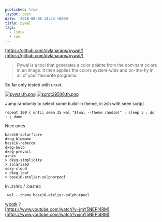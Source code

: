 ```yaml
---
published: true
layout: post
date: '2018-08-05 14:34 +0200'
title: pywal
tags:
  - linux
  - luv
---
```

[https://github.com/dylanaraps/pywal/](https://github.com/dylanaraps/pywal/)

> Pywal is a tool that generates a color palette from the dominant colors in an image. It then applies the colors system-wide and on-the-fly in all of your favourite programs.

So far only tested with urxvt.

[![pywal.th.png](https://cdn.scrot.moe/images/2018/08/05/pywal.th.png)](https://cdn.scrot.moe/images/2018/08/05/pywal.png) [![scrot29506.th.png](https://cdn.scrot.moe/images/2018/08/05/scrot29506.th.png)](https://scrot.moe/image/9AdWe)

Jump randomly to select some build-in theme, in zsh with seen script

    repeat 100 { until seen 35 wal "$(wal --theme random)" ; sleep 5 ; do : ; done 

Nice ones

    base16-solarflare
    dkeg-blumune
    base16-rebecca
    dkeg-bulb
    dkeg-prevail
    ashes
    > dkeg-simplicity
    > solarized
    sexy-cloud
    > dkeg-leaf
    > base16-atelier-sulphurpool
    
 In .zshrc / .bashrc
 
     wal --theme base16-atelier-sulphurpool

[wpgtk](https://github.com/deviantfero/wpgtk) ?  
[https://www.youtube.com/watch?v=jmY5NEPI4RM](https://www.youtube.com/watch?v=jmY5NEPI4RM)
